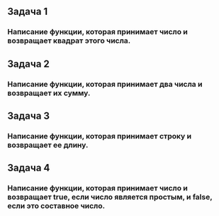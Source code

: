 ## Задача 1  
### Написание функции, которая принимает число и возвращает квадрат этого числа.   


## Задача 2    
### Написание функции, которая принимает два числа и возвращает их сумму.  


## Задача 3      
### Написание функции, которая принимает строку и возвращает ее длину.  

## Задача 4        
### Написание функции, которая принимает число и возвращает true, если число является простым, и false, если это составное число.  
